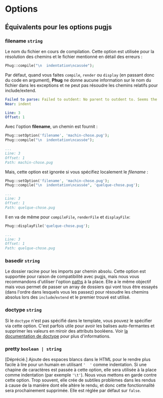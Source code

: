 # Options

## Équivalents pour les options pugjs

### filename `string`

Le nom du fichier en cours de compilation. Cette option est utilisée pour
la résolution des chemins et le fichier mentionné en détail des erreurs :

```php
Phug::compile("\n  indentation\ncassée");
```

Par défaut, quand vous faites `compile`, `render` ou `display` (en passant
donc du code en argument),
**Phug** ne donne aucune information sur le nom du fichier dans les
exceptions et ne peut pas résoudre les chemins relatifs pour include/extend.

```yaml
Failed to parse: Failed to outdent: No parent to outdent to. Seems the parser moved out too many levels.
Near: indent

Line: 3
Offset: 1 
```

Avec l'option **filename**, un chemin est fournit :

```php
Phug::setOption('filename', 'machin-chose.pug');
Phug::compile("\n  indentation\ncassée");
```
```yaml
...
Line: 3
Offset: 1
Path: machin-chose.pug
```

Mais, cette option est ignorée si vous spécifiez localement
le *filename* :

```php
Phug::setOption('filename', 'machin-chose.pug');
Phug::compile("\n  indentation\ncassée", 'quelque-chose.pug');
```
```yaml
...
Line: 3
Offset: 1
Path: quelque-chose.pug 
```

Il en va de même pour `compileFile`, `renderFile` et `displayFile`:

```php
Phug::displayFile('quelque-chose.pug');
```
```yaml
...
Line: 3
Offset: 1
Path: quelque-chose.pug 
```

### basedir `string`

Le dossier racine pour les imports par chemin absolu. Cette option
est supportée pour raison de compatibilité avec pugjs, mais nous
vous recommandons d'utiliser l'option [paths](#paths) à la place.
Elle a le même objectif mais vous permet de passer un array de
dossiers qui vont tous être essayés (dans l'ordre dans lesquels
vous les passez) pour résoudre les chemins absolus lors des
`include`/`extend` et le premier trouvé est utilisé.

### doctype `string`

Si le `doctype` n'est pas spécifié dans le template, vous pouvez
le spécifier via cette option. C'est parfois utile pour avoir
les balises auto-fermantes et supprimer les valeurs en miroir
des attributs booléens. Voir
[la documentation de doctype](#doctype-option)
pour plus d'informations.

### pretty `boolean | string`

[Déprécié.] Ajoute des espaces blancs  dans le HTML pour le
rendre plus facile à lire pour un humain en utilisant `'  '`
comme indentation. Si une chapine de caractères est passée
à cette option, elle sera utilisée à la place comme indentation
(par exemple `'\t'`). Nous vous mettons en garde contre cette
option. Trop souvent, elle crée de subtiles problèmes dans
les rendus à cause de la manière dont elle altère le
rendu, et donc cette fonctionnalité sera prochainement
supprimée. Elle est réglée par défaut sur `false`.


